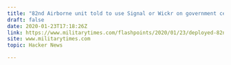 ```yaml
---
title: "82nd Airborne unit told to use Signal or Wickr on government cell phones"
draft: false
date: 2020-01-23T17:18:26Z
link: https://www.militarytimes.com/flashpoints/2020/01/23/deployed-82nd-airborne-unit-told-to-use-these-encrypted-messaging-apps-on-government-cellphones/?utm_medium=RSS&utm_source=hune#.XinQapgtOkY.twitter
site: www.militarytimes.com
topic: Hacker News  

---
```

